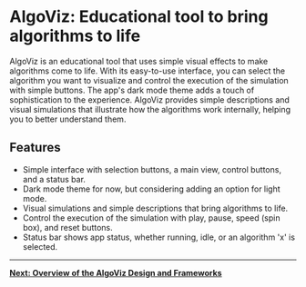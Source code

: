 # AlgoViz: Educational tool to bring algorithms to life

AlgoViz is an educational tool that uses simple visual effects to make algorithms come to life. With its easy-to-use interface, you can select the algorithm you want to visualize and control the execution of the simulation with simple buttons. The app's dark mode theme adds a touch of sophistication to the experience. AlgoViz provides simple descriptions and visual simulations that illustrate how the algorithms work internally, helping you to better understand them.

## Features

- Simple interface with selection buttons, a main view, control buttons, and a status bar.
- Dark mode theme for now, but considering adding an option for light mode.
- Visual simulations and simple descriptions that bring algorithms to life.
- Control the execution of the simulation with play, pause, speed (spin box), and reset buttons.
- Status bar shows app status, whether running, idle, or an algorithm 'x' is selected.

---

[**Next: Overview of the AlgoViz Design and Frameworks**](./AlgoVizDesignOverview.md)
